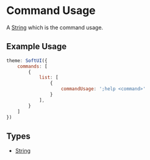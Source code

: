 # Command Usage
A [String](https://developer.mozilla.org/en-US/docs/Web/JavaScript/Reference/Global_Objects/String) which is the command usage.

## Example Usage
```js
theme: SoftUI({
    commands: [
        {
            list: [
                {
                    commandUsage: ';help <command>'
                }
            ],
        }
    ]
})
```

## Types
- [String](https://developer.mozilla.org/en-US/docs/Web/JavaScript/Reference/Global_Objects/String)